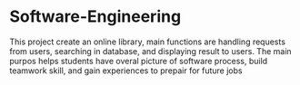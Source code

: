 # Software-Engineering
This project create an online library, main functions are handling requests from users, searching in database, and displaying result to users.
The main purpos helps students have overal picture of software process, build teamwork skill, and gain experiences to prepair for future jobs
